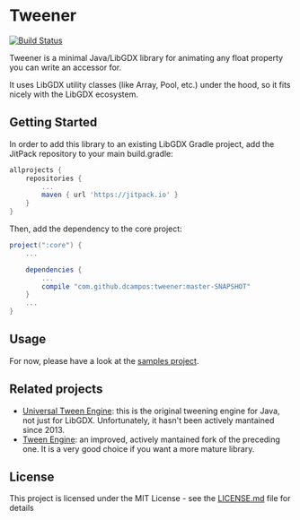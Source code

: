 # Tweener
[![Build Status](https://travis-ci.org/dcampos/tweener.svg?branch=master)](https://travis-ci.org/dcampos/tweener)

Tweener is a minimal Java/LibGDX library for animating any float property you can write an accessor for.

It uses LibGDX utility classes (like Array, Pool, etc.) under the hood, so it fits nicely with the LibGDX ecosystem.

## Getting Started

In order to add this library to an existing LibGDX Gradle project, add the JitPack repository to your main build.gradle:

```gradle
allprojects {
    repositories {
        ...
        maven { url 'https://jitpack.io' }
    }
}
```

Then, add the dependency to the core project:

```gradle
project(":core") {
    ...

    dependencies {
        ...
        compile "com.github.dcampos:tweener:master-SNAPSHOT"
    }
    ...
}
```

## Usage

For now, please have a look at the [samples project](https://github.com/dcampos/tweener-samples).

## Related projects

* [Universal Tween Engine](https://github.com/AurelienRibon/universal-tween-engine): this is the original tweening engine for Java, not just for LibGDX. Unfortunately, it hasn't been actively mantained since 2013. 
* [Tween Engine](https://github.com/dorkbox/TweenEngine): an improved, actively mantained fork of the preceding one. It is a very good choice if you want a more mature library.

## License

This project is licensed under the MIT License - see the [LICENSE.md](LICENSE.md) file for details

